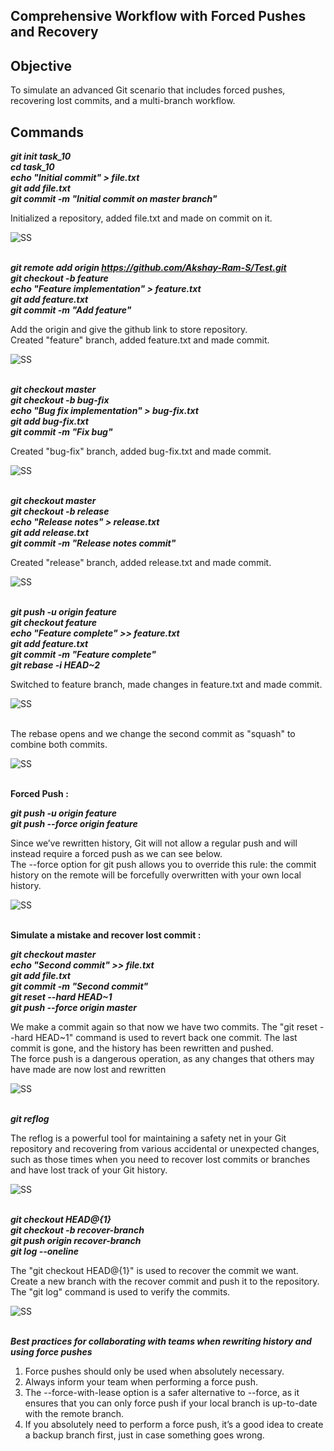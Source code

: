 ## Comprehensive Workflow with Forced Pushes and Recovery

## Objective

To simulate an advanced Git scenario that includes forced pushes, recovering lost commits, and a multi-branch workflow.

## Commands

***git init task_10 <br>
cd task_10 <br>
echo "Initial commit" > file.txt <br>
git add file.txt <br>
git commit -m "Initial commit on master branch"*** <br>

Initialized a repository, added file.txt and made on commit on it. <br>

![SS](Screenshots_10/git_10_1.png)
<br><br>

***git remote add origin https://github.com/Akshay-Ram-S/Test.git <br>
git checkout -b feature <br>
echo "Feature implementation" > feature.txt <br>
git add feature.txt <br>
git commit -m "Add feature"*** <br>

Add the origin and give the github link to store repository. <br>
Created "feature" branch, added feature.txt and made commit. <br>

![SS](Screenshots_10/git_10_2.png)
<br><br>

***git checkout master <br>
git checkout -b bug-fix <br>
echo "Bug fix implementation" > bug-fix.txt <br>
git add bug-fix.txt <br>
git commit -m "Fix bug"*** <br>

Created "bug-fix" branch, added bug-fix.txt and made commit. <br>

![SS](Screenshots_10/git_10_3.png)
<br><br>

***git checkout master <br>
git checkout -b release <br>
echo "Release notes" > release.txt <br>
git add release.txt <br>
git commit -m "Release notes commit"*** <br>

Created "release" branch, added release.txt and made commit. <br>

![SS](Screenshots_10/git_10_4.png)
<br><br>

***git push -u origin feature <br>
git checkout feature <br>
echo "Feature complete" >> feature.txt <br>
git add feature.txt <br>
git commit -m "Feature complete" <br>
git rebase -i HEAD~2*** <br>

Switched to feature branch, made changes in feature.txt and made commit. <br>

![SS](Screenshots_10/git_10_5.png)
<br><br>

The rebase opens and we change the second commit as "squash" to combine both commits. <br>

![SS](Screenshots_10/git_10_6.png)
<br><br>

**Forced Push :** <br>

***git push -u origin feature <br>
git push --force origin feature*** <br>

Since we’ve rewritten history, Git will not allow a regular push and will instead require a forced push as we can see below. <br>
The --force option for git push allows you to override this rule: the commit history on the remote will be forcefully overwritten with your own local history. <br>

![SS](Screenshots_10/git_10_7.png)
<br><br>

**Simulate a mistake and recover lost commit :** <br>

***git checkout master <br>
echo "Second commit" >> file.txt <br>
git add file.txt <br>
git commit -m "Second commit" <br>
git reset --hard HEAD~1 <br>
git push --force origin master*** <br>

We make a commit again so that now we have two commits. The "git reset --hard HEAD~1" command is used to revert back one commit. The last commit is gone, and the history has been rewritten and pushed. <br>
The force push is a dangerous operation, as any changes that others may have made are now lost and rewritten

![SS](Screenshots_10/git_10_8.png)
<br><br>

***git reflog*** <br>

The reflog is a powerful tool for maintaining a safety net in your Git repository and recovering from various accidental or unexpected changes, such as those times when you need to recover lost commits or branches and have lost track of your Git history. <br>

![SS](Screenshots_10/git_10_9.png)
<br><br>

***git checkout HEAD@{1} <br>
git checkout -b recover-branch <br>
git push origin recover-branch <br>
git log --oneline*** <br>

The "git checkout HEAD@{1}" is used to recover the commit we want. <br>
Create a new branch with the recover commit and push it to the repository. <br>
The "git log" command is used to verify the commits. <br>

![SS](Screenshots_10/git_10_10.png)
<br><br>

***Best practices for collaborating with teams when rewriting history and using force pushes***

1. Force pushes should only be used when absolutely necessary. <br>
2. Always inform your team when performing a force push. <br>
3. The --force-with-lease option is a safer alternative to --force, as it ensures that you can only force push if your local branch is up-to-date with the remote branch. <br>
4. If you absolutely need to perform a force push, it’s a good idea to create a backup branch first, just in case something goes wrong. 


